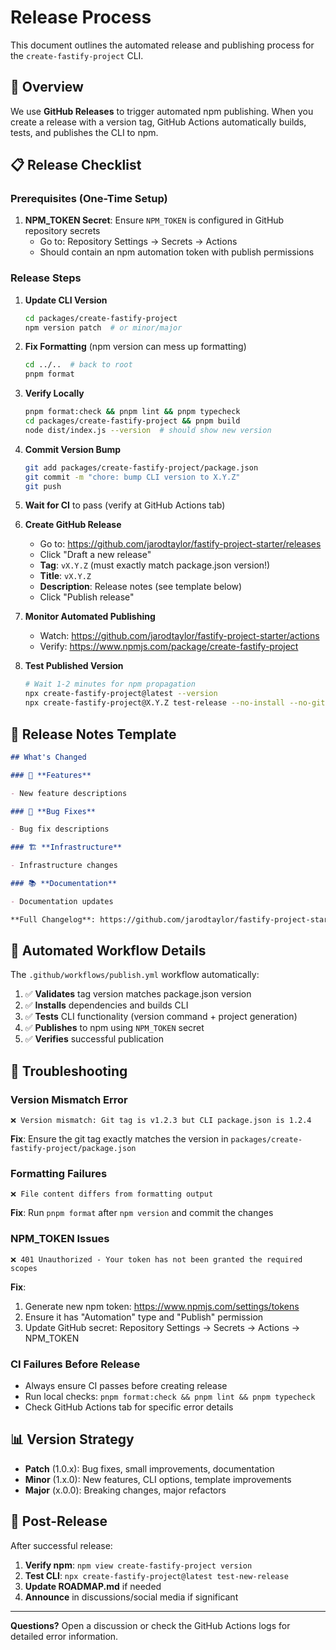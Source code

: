 # Release Process

This document outlines the automated release and publishing process for the `create-fastify-project` CLI.

## 🎯 **Overview**

We use **GitHub Releases** to trigger automated npm publishing. When you create a release with a version tag, GitHub Actions automatically builds, tests, and publishes the CLI to npm.

## 📋 **Release Checklist**

### **Prerequisites (One-Time Setup)**

1. **NPM_TOKEN Secret**: Ensure `NPM_TOKEN` is configured in GitHub repository secrets
   - Go to: Repository Settings → Secrets → Actions
   - Should contain an npm automation token with publish permissions

### **Release Steps**

1. **Update CLI Version**

   ```bash
   cd packages/create-fastify-project
   npm version patch  # or minor/major
   ```

2. **Fix Formatting** (npm version can mess up formatting)

   ```bash
   cd ../..  # back to root
   pnpm format
   ```

3. **Verify Locally**

   ```bash
   pnpm format:check && pnpm lint && pnpm typecheck
   cd packages/create-fastify-project && pnpm build
   node dist/index.js --version  # should show new version
   ```

4. **Commit Version Bump**

   ```bash
   git add packages/create-fastify-project/package.json
   git commit -m "chore: bump CLI version to X.Y.Z"
   git push
   ```

5. **Wait for CI** to pass (verify at GitHub Actions tab)

6. **Create GitHub Release**

   - Go to: https://github.com/jarodtaylor/fastify-project-starter/releases
   - Click "Draft a new release"
   - **Tag**: `vX.Y.Z` (must exactly match package.json version!)
   - **Title**: `vX.Y.Z`
   - **Description**: Release notes (see template below)
   - Click "Publish release"

7. **Monitor Automated Publishing**

   - Watch: https://github.com/jarodtaylor/fastify-project-starter/actions
   - Verify: https://www.npmjs.com/package/create-fastify-project

8. **Test Published Version**
   ```bash
   # Wait 1-2 minutes for npm propagation
   npx create-fastify-project@latest --version
   npx create-fastify-project@X.Y.Z test-release --no-install --no-git
   ```

## 📝 **Release Notes Template**

```markdown
## What's Changed

### 🚀 **Features**

- New feature descriptions

### 🐛 **Bug Fixes**

- Bug fix descriptions

### 🏗️ **Infrastructure**

- Infrastructure changes

### 📚 **Documentation**

- Documentation updates

**Full Changelog**: https://github.com/jarodtaylor/fastify-project-starter/compare/vPREV...vCURR
```

## 🔧 **Automated Workflow Details**

The `.github/workflows/publish.yml` workflow automatically:

1. ✅ **Validates** tag version matches package.json version
2. ✅ **Installs** dependencies and builds CLI
3. ✅ **Tests** CLI functionality (version command + project generation)
4. ✅ **Publishes** to npm using `NPM_TOKEN` secret
5. ✅ **Verifies** successful publication

## 🚨 **Troubleshooting**

### **Version Mismatch Error**

```
❌ Version mismatch: Git tag is v1.2.3 but CLI package.json is 1.2.4
```

**Fix**: Ensure the git tag exactly matches the version in `packages/create-fastify-project/package.json`

### **Formatting Failures**

```
❌ File content differs from formatting output
```

**Fix**: Run `pnpm format` after `npm version` and commit the changes

### **NPM_TOKEN Issues**

```
❌ 401 Unauthorized - Your token has not been granted the required scopes
```

**Fix**:

1. Generate new npm token: https://www.npmjs.com/settings/tokens
2. Ensure it has "Automation" type and "Publish" permission
3. Update GitHub secret: Repository Settings → Secrets → Actions → NPM_TOKEN

### **CI Failures Before Release**

- Always ensure CI passes before creating release
- Run local checks: `pnpm format:check && pnpm lint && pnpm typecheck`
- Check GitHub Actions tab for specific error details

## 📊 **Version Strategy**

- **Patch** (1.0.x): Bug fixes, small improvements, documentation
- **Minor** (1.x.0): New features, CLI options, template improvements
- **Major** (x.0.0): Breaking changes, major refactors

## 🎯 **Post-Release**

After successful release:

1. **Verify npm**: `npm view create-fastify-project version`
2. **Test CLI**: `npx create-fastify-project@latest test-new-release`
3. **Update ROADMAP.md** if needed
4. **Announce** in discussions/social media if significant

---

**Questions?** Open a discussion or check the GitHub Actions logs for detailed error information.
